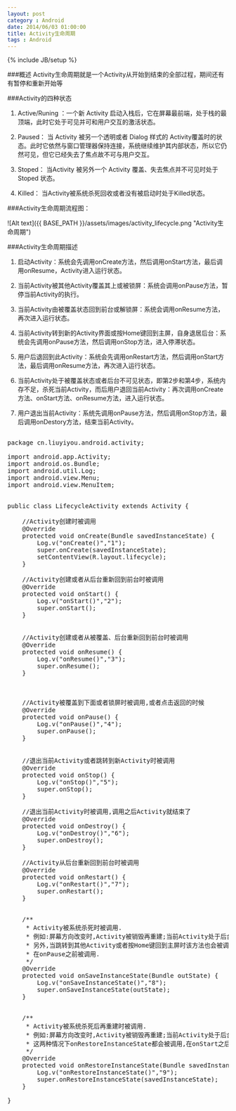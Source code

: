 ```yaml
---
layout: post
category : Android
date: 2014/06/03 01:00:00 
title: Activity生命周期
tags : Android
---
```

{% include JB/setup %}

###概述
Activity生命周期就是一个Activity从开始到结束的全部过程，期间还有有暂停和重新开始等

###Activity的四种状态
1. Active/Runing ：一个新 Activity 启动入栈后，它在屏幕最前端，处于栈的最顶端，此时它处于可见并可和用户交互的激活状态。 

2. Paused： 当 Activity 被另一个透明或者 Dialog 样式的 Activity覆盖时的状态。此时它依然与窗口管理器保持连接，系统继续维护其内部状态，所以它仍然可见，但它已经失去了焦点故不可与用户交互。 

3. Stoped： 当Activity 被另外一个 Activity 覆盖、失去焦点并不可见时处于 Stoped 状态。 

4. Killed： 当Activity被系统杀死回收或者没有被启动时处于Killed状态。



###Activity生命周期流程图：

![Alt text]({{ BASE_PATH }}/assets/images/activity_lifecycle.png "Activity生命周期")

###Activity生命周期描述

1. 启动Activity：系统会先调用onCreate方法，然后调用onStart方法，最后调用onResume，Activity进入运行状态。

2. 当前Activity被其他Activity覆盖其上或被锁屏：系统会调用onPause方法，暂停当前Activity的执行。

3. 当前Activity由被覆盖状态回到前台或解锁屏：系统会调用onResume方法，再次进入运行状态。

4. 当前Activity转到新的Activity界面或按Home键回到主屏，自身退居后台：系统会先调用onPause方法，然后调用onStop方法，进入停滞状态。

5. 用户后退回到此Activity：系统会先调用onRestart方法，然后调用onStart方法，最后调用onResume方法，再次进入运行状态。

6. 当前Activity处于被覆盖状态或者后台不可见状态，即第2步和第4步，系统内存不足，杀死当前Activity，而后用户退回当前Activity：再次调用onCreate方法、onStart方法、onResume方法，进入运行状态。

7. 用户退出当前Activity：系统先调用onPause方法，然后调用onStop方法，最后调用onDestory方法，结束当前Activity。

<pre class="brush: java;">

package cn.liuyiyou.android.activity;

import android.app.Activity;
import android.os.Bundle;
import android.util.Log;
import android.view.Menu;
import android.view.MenuItem;


public class LifecycleActivity extends Activity {

    //Activity创建时被调用
    @Override
    protected void onCreate(Bundle savedInstanceState) {
        Log.v("onCreate()","1");
        super.onCreate(savedInstanceState);
        setContentView(R.layout.lifecycle);
    }

    //Activity创建或者从后台重新回到前台时被调用
    @Override
    protected void onStart() {
        Log.v("onStart()","2");
        super.onStart();
    }


    //Activity创建或者从被覆盖、后台重新回到前台时被调用
    @Override
    protected void onResume() {
        Log.v("onResume()","3");
        super.onResume();
    }



    //Activity被覆盖到下面或者锁屏时被调用,或者点击返回的时候
    @Override
    protected void onPause() {
        Log.v("onPause()","4");
        super.onPause();
    }


    //退出当前Activity或者跳转到新Activity时被调用
    @Override
    protected void onStop() {
        Log.v("onStop()","5");
        super.onStop();
    }

    //退出当前Activity时被调用,调用之后Activity就结束了
    @Override
    protected void onDestroy() {
        Log.v("onDestroy()","6");
        super.onDestroy();
    }

    //Activity从后台重新回到前台时被调用
    @Override
    protected void onRestart() {
        Log.v("onRestart()","7");
        super.onRestart();
    }


    /**
     * Activity被系统杀死时被调用.
     * 例如:屏幕方向改变时,Activity被销毁再重建;当前Activity处于后台,系统资源紧张将其杀死.
     * 另外,当跳转到其他Activity或者按Home键回到主屏时该方法也会被调用,系统是为了保存当前View组件的状态.
     * 在onPause之前被调用.
     */
    @Override
    protected void onSaveInstanceState(Bundle outState) {
        Log.v("onSaveInstanceState()","8");
        super.onSaveInstanceState(outState);
    }


    /**
     * Activity被系统杀死后再重建时被调用.
     * 例如:屏幕方向改变时,Activity被销毁再重建;当前Activity处于后台,系统资源紧张将其杀死,用户又启动该Activity.
     * 这两种情况下onRestoreInstanceState都会被调用,在onStart之后.
     */
    @Override
    protected void onRestoreInstanceState(Bundle savedInstanceState) {
        Log.v("onRestoreInstanceState()","9");
        super.onRestoreInstanceState(savedInstanceState);
    }

}


</pre>









